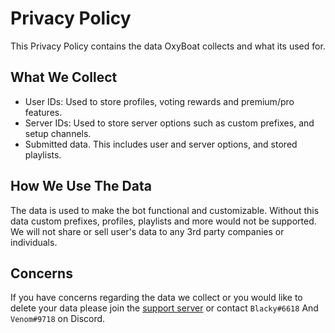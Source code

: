 # Privacy Policy
This Privacy Policy contains the data OxyBoat collects and what its used for.

## What We Collect
- User IDs: Used to store profiles, voting rewards and premium/pro features.
- Server IDs: Used to store server options such as custom prefixes, and setup channels.
- Submitted data. This includes user and server options, and stored playlists.

## How We Use The Data
The data is used to make the bot functional and customizable. Without this data custom prefixes, profiles, playlists and more would not be supported. We will not share or sell user's data to any 3rd party companies or individuals. 

## Concerns
If you have concerns regarding the data we collect or you would like to delete your data please join the [support server](https://discord.gg/dBaajGuTue) or contact `Blacky#6618` And `Venom#9718` on Discord.
